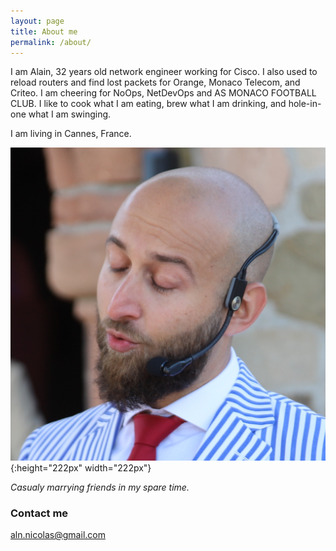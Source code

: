 ```yaml
---
layout: page
title: About me
permalink: /about/
---
```





I am Alain, 32 years old network engineer working for Cisco. I also used to reload routers and find lost packets for Orange, Monaco Telecom, and Criteo. I am cheering for NoOps, NetDevOps and AS MONACO FOOTBALL CLUB. I like to cook what I am eating, brew what I am drinking, and hole-in-one what I am swinging.

I am living in Cannes, France.

![Blowing in the wind](/images/blowinginthewind.jpg){:height="222px" width="222px"}

_Casualy marrying friends in my spare time._

### Contact me

[aln.nicolas@gmail.com](mailto:aln.nicolas@gmail.com)
